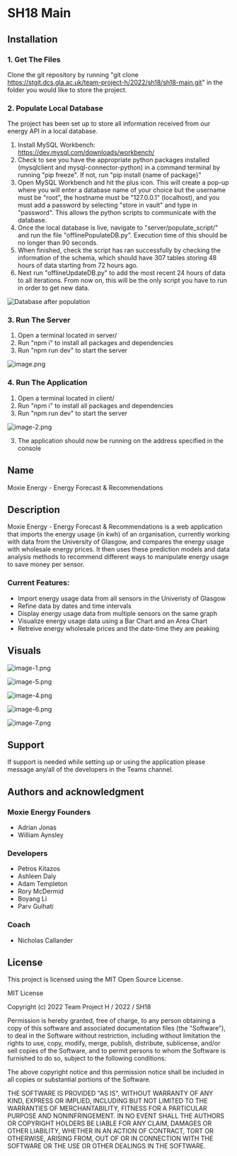 # SH18 Main

## Installation

### 1. Get The Files
Clone the git repository by running 
"git clone https://stgit.dcs.gla.ac.uk/team-project-h/2022/sh18/sh18-main.git" 
in the folder you would like to store the project.

### 2. Populate Local Database
The project has been set up to store all information received from
our energy API in a local database.
1. Install MySQL Workbench: https://dev.mysql.com/downloads/workbench/
2. Check to see you have the appropriate python packages installed
(mysqlclient and mysql-connector-python) in a command terminal by running
"pip freeze". If not, run "pip install {name of package}" 
3. Open MySQL Workbench and hit the plus icon. This will create a pop-up where you 
will enter a database name of your choice but the username must be "root", the hostname
must be "127.0.0.1" (localhost), and you must add a password by selecting "store
in vault" and type in "password". This allows the python scripts to communicate with 
the database.
4. Once the local database is live, navigate to "server/populate_script/" and run the file "offlinePopulateDB.py". Execution time of this should be no longer than 90 seconds.
5. When finished, check the script has ran successfully by checking the information of the schema, which should
have 307 tables storing 48 hours of data starting from 72 hours ago.
6. Next run "offlineUpdateDB.py" to add the most recent 24 hours of data to all iterations. From now on, this will be the only script you have to run in order to get new data.

![Database after population](./visuals/moxie_db_after_pop.png)

### 3. Run The Server
1. Open a terminal located in server/
2. Run "npm i" to install all packages and dependencies 
3. Run "npm run dev" to start the server

![image.png](./visuals/server-terminal.png)

### 4. Run The Application
1. Open a terminal located in client/
2. Run "npm i" to install all packages and dependencies 
3. Run "npm run dev" to start the server

![image-2.png](./visuals/client-terminal.png)

3. The application should now be running on the address specified in the console

## Name

Moxie Energy - Energy Forecast & Recommendations

## Description

Moxie Energy - Energy Forecast & Recommendations is a web application that imports the energy usage (in kwh) of an organisation, currently working with data from the University of Glasgow, and compares the energy usage with wholesale energy prices. It then uses these prediction models and data analysis methods to recommend different ways to manipulate energy usage to save money per sensor.

### Current Features:
- Import energy usage data from all sensors in the Univeristy of Glasgow
- Refine data by dates and time intervals
- Display energy usage data from multiple sensors on the same graph
- Visualize energy usage data using a Bar Chart and an Area Chart
- Retreive energy wholesale prices and the date-time they are peaking


## Visuals

![image-1.png](./visuals/empty-selection-form.png)

![image-5.png](./visuals/sensor-selection.png)

![image-4.png](./visuals/completed-selection-form.png)

![image-6.png](./visuals/area-chart.png)

![image-7.png](./visuals/bar-chart.png)


## Support
If support is needed while setting up or using the application please message any/all of the developers in the Teams channel.

## Authors and acknowledgment

### Moxie Energy Founders
- Adrian Jonas
- William Aynsley

### Developers
- Petros Kitazos
- Ashleen Daly
- Adam Templeton
- Rory McDermid
- Boyang Li
- Parv Gulhati

### Coach
- Nicholas Callander

## License

This project is licensed using the MIT Open Source License.

MIT License

Copyright (c) 2022 Team Project H / 2022 / SH18

Permission is hereby granted, free of charge, to any person obtaining a copy
of this software and associated documentation files (the "Software"), to deal
in the Software without restriction, including without limitation the rights
to use, copy, modify, merge, publish, distribute, sublicense, and/or sell
copies of the Software, and to permit persons to whom the Software is
furnished to do so, subject to the following conditions:

The above copyright notice and this permission notice shall be included in all
copies or substantial portions of the Software.

THE SOFTWARE IS PROVIDED "AS IS", WITHOUT WARRANTY OF ANY KIND, EXPRESS OR
IMPLIED, INCLUDING BUT NOT LIMITED TO THE WARRANTIES OF MERCHANTABILITY,
FITNESS FOR A PARTICULAR PURPOSE AND NONINFRINGEMENT. IN NO EVENT SHALL THE
AUTHORS OR COPYRIGHT HOLDERS BE LIABLE FOR ANY CLAIM, DAMAGES OR OTHER
LIABILITY, WHETHER IN AN ACTION OF CONTRACT, TORT OR OTHERWISE, ARISING FROM,
OUT OF OR IN CONNECTION WITH THE SOFTWARE OR THE USE OR OTHER DEALINGS IN THE
SOFTWARE.
